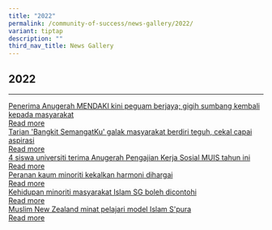 ```yaml
---
title: "2022"
permalink: /community-of-success/news-gallery/2022/
variant: tiptap
description: ""
third_nav_title: News Gallery
---
```

<h2>2022</h2>
<hr>
<p></p>
<div class="isomer-card-grid"><a rel="noopener noreferrer nofollow" href="https://berita.mediacorp.sg/singapura/penerima-anugerah-mendaki-kini-peguam-berjaya-gigih-sumbang-kembali-kepada-masyarakat-710511" class="isomer-card"><div class="isomer-card-body"><div class="isomer-card-title">Penerima Anugerah MENDAKI kini peguam berjaya; gigih sumbang kembali kepada masyarakat</div><div class="isomer-card-link">Read more</div></div></a>
<a rel="noopener noreferrer nofollow" href="https://berita.mediacorp.sg/tonton/tarian-bangkit-semangatku-galak-masyarakat-berdiri-teguh-cekal-capai-aspirasi-647651" class="isomer-card">
<div class="isomer-card-body">
<div class="isomer-card-title">Tarian 'Bangkit SemangatKu' galak masyarakat berdiri teguh, cekal capai
aspirasi</div>
<div class="isomer-card-link">Read more</div>
</div>
</a><a rel="noopener noreferrer nofollow" href="https://berita.mediacorp.sg/singapura/4-siswa-universiti-terima-anugerah-pengajian-kerja-sosial-muis-tahun-ini-663636" class="isomer-card"><div class="isomer-card-body"><div class="isomer-card-title">4 siswa universiti terima Anugerah Pengajian Kerja Sosial MUIS tahun ini</div><div class="isomer-card-link">Read more</div></div></a>
<a rel="noopener noreferrer nofollow" href="https://www.beritaharian.sg/setempat/peranan-kaum-minoriti-kekalkan-harmoni-dihargai-0" class="isomer-card">
<div class="isomer-card-body">
<div class="isomer-card-title">Peranan kaum minoriti kekalkan harmoni dihargai</div>
<div class="isomer-card-link">Read more</div>
</div>
</a><a rel="noopener noreferrer nofollow" href="https://www.beritaharian.sg/singapura/Kehidupan-minoriti-masyarakat-Islam-SG-boleh-dicontohi-989043" class="isomer-card"><div class="isomer-card-body"><div class="isomer-card-title">Kehidupan minoriti masyarakat Islam SG boleh dicontohi</div><div class="isomer-card-link">Read more</div></div></a>
<a rel="noopener noreferrer nofollow" href="https://www.beritaharian.sg/rencana/muslim-new-zealand-minat-pelajari-model-islam-spura" class="isomer-card">
<div class="isomer-card-body">
<div class="isomer-card-title">Muslim New Zealand minat pelajari model Islam S'pura</div>
<div class="isomer-card-link">Read more</div>
</div>
</a>
</div>
<p></p>